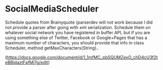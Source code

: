 # SocialMediaScheduler
  
  Schedule quotes from Brainyquote (parserdev will not work because I did not provide a parser after going with xml serialization.
Schedule them on whatever social network you have registered in buffer API, but if you are using something else of Twitter, 
Facebook or Google+Pages that has a maximum number of characters, you should provide that info in class Scheduler, method 
getMaxCharacters(String)..

(https://docs.google.com/document/d/1_1mfMC_pbSQUMZexO_chD4cU3f2teBBjdaztFafMi7g/edit)

